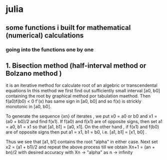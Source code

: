 # julia
## some functions i built for mathematical (numerical) calculations 

### going into the functions one by one 
## 1. Bisection method (half-interval method or Bolzano method )
  it is an iterative method for calculate root of an algebric or transcendental equations
    In this method we first find out sufficiently small interval [a0, b0] containing the root by graphical method por tabulation maethod. Then f(a0)f(b0) < 0
    f'(x) has same sign in [a0, b0] and so f(x) is strickly monotonic in [a0, b0]. 
   
  To generate the sequence {xn} of iterates , we put 
  x0 = a0 or b0 and x1 = (a0 + b0)/2 
    and find f(x1). If f(a0) and f(x1) are of opposite signs, 
    then set a1 = a0, b1 = x1 so that [a1, b1] = [a0, x1]. 
    On the other hand , if f(x1) and f(b0) are of opposite signs then put a1 = x1, b1 = b0, 
  i.e. [a1, b1] = [x1, b0] .
   
  Thus we see that [a1, b1] contains the root "alpha" in either case.
    Next set 
  x2 = (a1 + b1)/2 
    and repeat the above process till we obtain 
  Xn+1 = (an + bn)/2 
      with desired accuracy with Xn -> "alpha" as n -> infinity
